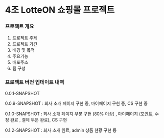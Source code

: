 # 4조 LotteON 쇼핑몰 프로젝트

### 프로젝트 개요
 1) 프로젝트 주제
 2) 프로젝트 기간
 3) 배경 및 목적
 4) 주요기능
 5) 배포주소
 6) 팀 구성

### 프로젝트 버전 업데이트 내역
0.0.1-SNAPSHOT

0.0.9-SNAPSHOT : 회사 소개 페이지 구현 중, 마이페이지 구현 중, CS 구현 중


0.1.0-SNAPSHOT : 회사 소개 페이지 부분 구현 (80% 이상) , 마이페이지 (포인트, 수정 완료 , 결제 부분 완료), CS 구현

0.1.2-SNAPSHOT : 회사 소개 완료, admin 상품 현황 구현 등

